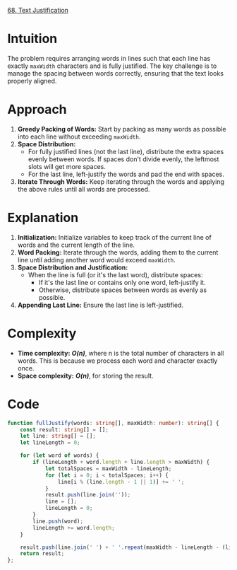 [68. Text Justification](https://leetcode.com/problems/text-justification/)

# Intuition
The problem requires arranging words in lines such that each line has exactly `maxWidth` characters and is fully justified. The key challenge is to manage the spacing between words correctly, ensuring that the text looks properly aligned. 

# Approach
1. **Greedy Packing of Words:** Start by packing as many words as possible into each line without exceeding `maxWidth`.
2. **Space Distribution:**
   - For fully justified lines (not the last line), distribute the extra spaces evenly between words. If spaces don't divide evenly, the leftmost slots will get more spaces.
   - For the last line, left-justify the words and pad the end with spaces.
3. **Iterate Through Words:** Keep iterating through the words and applying the above rules until all words are processed.

# Explanation
1. **Initialization:** Initialize variables to keep track of the current line of words and the current length of the line.
2. **Word Packing:** Iterate through the words, adding them to the current line until adding another word would exceed `maxWidth`.
3. **Space Distribution and Justification:**
   - When the line is full (or it's the last word), distribute spaces:
     - If it's the last line or contains only one word, left-justify it.
     - Otherwise, distribute spaces between words as evenly as possible.
4. **Appending Last Line:** Ensure the last line is left-justified.

# Complexity
- **Time complexity:** ***O(n)***, where n is the total number of characters in all words. This is because we process each word and character exactly once.
- **Space complexity:** ***O(n)***, for storing the result.

# Code
```typescript
function fullJustify(words: string[], maxWidth: number): string[] {
    const result: string[] = [];
    let line: string[] = [];
    let lineLength = 0;

    for (let word of words) {
        if (lineLength + word.length + line.length > maxWidth) {
            let totalSpaces = maxWidth - lineLength;
            for (let i = 0; i < totalSpaces; i++) {
                line[i % (line.length - 1 || 1)] += ' ';
            }
            result.push(line.join(''));
            line = [];
            lineLength = 0;
        }
        line.push(word);
        lineLength += word.length;
    }

    result.push(line.join(' ') + ' '.repeat(maxWidth - lineLength - (line.length - 1)));
    return result;
};

```